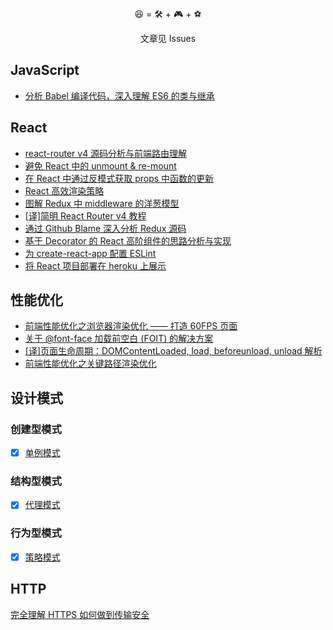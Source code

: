 <p align="center">😆 = 🛠 + 🎮 + ⚽️</p>
<p align="center">文章见 Issues</p>



## JavaScript

- [分析 Babel 编译代码，深入理解 ES6 的类与继承](https://github.com/fi3ework/blog/issues/13)

## React

- [react-router v4 源码分析与前端路由理解](https://github.com/fi3ework/blog/issues/21)
- [避免 React 中的 unmount & re-mount](https://github.com/fi3ework/blog/issues/19)
- [在 React 中通过反模式获取 props 中函数的更新](https://github.com/fi3ework/blog/issues/20)
- [React 高效渲染策略](https://github.com/fi3ework/blog/issues/15)
- [图解 Redux 中 middleware 的洋葱模型](https://github.com/fi3ework/blog/issues/14)
- [\[译\]简明 React Router v4 教程](https://github.com/fi3ework/blog/issues/10)
- [通过 Github Blame 深入分析 Redux 源码](https://github.com/fi3ework/blog/issues/7)
- [基于 Decorator 的 React 高阶组件的思路分析与实现](https://github.com/fi3ework/blog/issues/6)
- [为 create-react-app 配置 ESLint](https://github.com/fi3ework/blog/issues/5)
- [将 React 项目部署在 heroku 上展示](https://github.com/fi3ework/blog/issues/4)

## 性能优化

- [前端性能优化之浏览器渲染优化 —— 打造 60FPS 页面](https://github.com/fi3ework/blog/issues/9)
- [关于 @font-face 加载前空白 (FOIT) 的解决方案](https://github.com/fi3ework/blog/issues/8)
- [\[译\]页面生命周期：DOMContentLoaded, load, beforeunload, unload 解析](https://github.com/fi3ework/blog/issues/3)
- [前端性能优化之关键路径渲染优化](https://github.com/fi3ework/blog/issues/16)

## 设计模式

### 创建型模式

- [x] [单例模式](https://github.com/fi3ework/blog/issues/24#issue-334415506)

### 结构型模式

- [x] [代理模式](https://github.com/fi3ework/blog/issues/26#issue-336525779)

### 行为型模式

- [x] [策略模式](https://github.com/fi3ework/blog/issues/27#issue-336525826)

## HTTP

[完全理解 HTTPS 如何做到传输安全](https://github.com/fi3ework/blog/issues/17)

